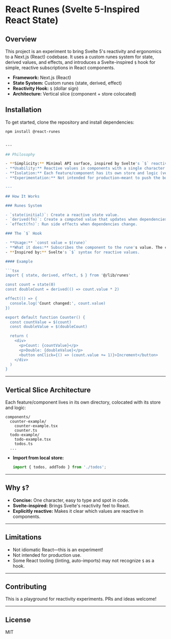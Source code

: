 # React Runes (Svelte 5-Inspired React State)

## Overview

This project is an experiment to bring Svelte 5's reactivity and ergonomics to a Next.js (React) codebase. It uses a custom runes system for state, derived values, and effects, and introduces a Svelte-inspired `$` hook for simple, reactive subscriptions in React components.

- **Framework:** Next.js (React)
- **State System:** Custom runes (state, derived, effect)
- **Reactivity Hook:** `$` (dollar sign)
- **Architecture:** Vertical slice (component + store colocated)

## Installation

To get started, clone the repository and install dependencies:

````bash
npm install @react-runes


---

## Philosophy

- **Simplicity:** Minimal API surface, inspired by Svelte's `$` reactivity.
- **Usability:** Reactive values in components with a single character (`$`).
- **Isolation:** Each feature/component has its own store and logic (vertical slice).
- **Experimentation:** Not intended for production—meant to push the boundaries of React ergonomics.

---

## How It Works

### Runes System

- `state(initial)`: Create a reactive state value.
- `derived(fn)`: Create a computed value that updates when dependencies change.
- `effect(fn)`: Run side effects when dependencies change.

### The `$` Hook

- **Usage:** `const value = $(rune)`
- **What it does:** Subscribes the component to the rune's value. The component re-renders when the value changes.
- **Inspired by:** Svelte's `$` syntax for reactive values.

#### Example

```tsx
import { state, derived, effect, $ } from '@/lib/runes'

const count = state(0)
const doubleCount = derived(() => count.value * 2)

effect(() => {
  console.log('Count changed:', count.value)
})

export default function Counter() {
  const countValue = $(count)
  const doubleValue = $(doubleCount)

  return (
    <div>
      <p>Count: {countValue}</p>
      <p>Double: {doubleValue}</p>
      <button onClick={() => (count.value += 1)}>Increment</button>
    </div>
  )
}
````

---

## Vertical Slice Architecture

Each feature/component lives in its own directory, colocated with its store and logic:

```
components/
  counter-example/
    counter-example.tsx
    counter.ts
  todo-example/
    todo-example.tsx
    todos.ts
  ...
```

- **Import from local store:**
  ```ts
  import { todos, addTodo } from './todos';
  ```

---

## Why `$`?

- **Concise:** One character, easy to type and spot in code.
- **Svelte-inspired:** Brings Svelte's reactivity feel to React.
- **Explicitly reactive:** Makes it clear which values are reactive in components.

---

## Limitations

- Not idiomatic React—this is an experiment!
- Not intended for production use.
- Some React tooling (linting, auto-imports) may not recognize `$` as a hook.

---

## Contributing

This is a playground for reactivity experiments. PRs and ideas welcome!

---

## License

MIT
